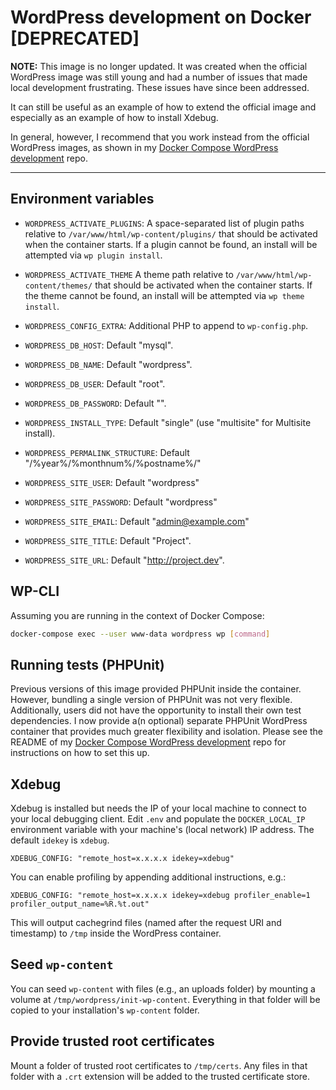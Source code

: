 # WordPress development on Docker [DEPRECATED]

**NOTE:** This image is no longer updated. It was created when the official
WordPress image was still young and had a number of issues that made local
development frustrating. These issues have since been addressed.

It can still be useful as an example of how to extend the official image and
especially as an example of how to install Xdebug.

In general, however, I recommend that you work instead from the official
WordPress images, as shown in my [Docker Compose WordPress development][development]
repo.

---

## Environment variables

- `WORDPRESS_ACTIVATE_PLUGINS`: A space-separated list of plugin paths relative
  to `/var/www/html/wp-content/plugins/` that should be activated when the
  container starts. If a plugin cannot be found, an install will be attempted
  via `wp plugin install`.

- `WORDPRESS_ACTIVATE_THEME` A theme path relative to `/var/www/html/wp-content/themes/`
  that should be activated when the container starts. If the theme cannot be
  found, an install will be attempted via `wp theme install`.

- `WORDPRESS_CONFIG_EXTRA`: Additional PHP to append to `wp-config.php`.

- `WORDPRESS_DB_HOST`: Default "mysql".

- `WORDPRESS_DB_NAME`: Default "wordpress".

- `WORDPRESS_DB_USER`: Default "root".

- `WORDPRESS_DB_PASSWORD`: Default "".

- `WORDPRESS_INSTALL_TYPE`: Default "single" (use "multisite" for Multisite install).

- `WORDPRESS_PERMALINK_STRUCTURE`: Default "/%year%/%monthnum%/%postname%/"

- `WORDPRESS_SITE_USER`: Default "wordpress"

- `WORDPRESS_SITE_PASSWORD`: Default "wordpress"

- `WORDPRESS_SITE_EMAIL`: Default "admin@example.com"

- `WORDPRESS_SITE_TITLE`: Default "Project".

- `WORDPRESS_SITE_URL`: Default "http://project.dev".


## WP-CLI

Assuming you are running in the context of Docker Compose:

```sh
docker-compose exec --user www-data wordpress wp [command]
```


## Running tests (PHPUnit)

Previous versions of this image provided PHPUnit inside the container. However,
bundling a single version of PHPUnit was not very flexible. Additionally, users
did not have the opportunity to install their own test dependencies. I now
provide a(n optional) separate PHPUnit WordPress container that provides much
greater flexibility and isolation. Please see the README of my
[Docker Compose WordPress development][development] repo for instructions on how
to set this up.


## Xdebug

Xdebug is installed but needs the IP of your local machine to connect to your
local debugging client. Edit `.env` and populate the `DOCKER_LOCAL_IP`
environment variable with your machine's (local network) IP address. The default
`idekey` is `xdebug`.

```
XDEBUG_CONFIG: "remote_host=x.x.x.x idekey=xdebug"
```

You can enable profiling by appending additional instructions, e.g.:

```
XDEBUG_CONFIG: "remote_host=x.x.x.x idekey=xdebug profiler_enable=1 profiler_output_name=%R.%t.out"
```

This will output cachegrind files (named after the request URI and timestamp) to
`/tmp` inside the WordPress container.


## Seed `wp-content`

You can seed `wp-content` with files (e.g., an uploads folder) by mounting a
volume at `/tmp/wordpress/init-wp-content`. Everything in that folder will be
copied to your installation's `wp-content` folder.


## Provide trusted root certificates

Mount a folder of trusted root certificates to `/tmp/certs`. Any files in that
folder with a `.crt` extension will be added to the trusted certificate store.


[development]: https://github.com/chriszarate/docker-compose-wordpress

